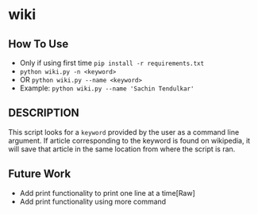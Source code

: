 # wiki

## How To Use
- Only if using first time `pip install -r requirements.txt`
- `python wiki.py -n <keyword>`
- OR `python wiki.py --name <keyword>`
- Example: `python wiki.py --name 'Sachin Tendulkar'`

## DESCRIPTION
This script looks for a `keyword` provided by the user as a command line argument. If article corresponding to the keyword is found on wikipedia, it will save that article in the same location from where the script is ran.

## Future Work
- Add print functionality to print one line at a time[Raw]
- Add print functionality using more command
